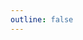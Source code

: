 ```yaml
---
outline: false
---
```


<script setup lang='ts'>
import TypingTest from '@/TypingTest.vue';

const labels = {
    'listen': 'Прослушать',
    'reveal': 'Раскрыть',
    'next': 'Далее',
}
</script>

<TypingTest :labels />

<style>
</style>
